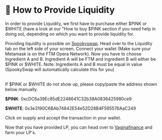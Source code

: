 # 🔵 How to Provide Liquidity

In order to provide Liquidity, we first have to purchase either $PINK or $WHITE (have a look at our "How to buy $PINK section if you need help in doing so), depending on which you want to provide liquidity for.

Providing liquidity is possible on [Spookyswap](https://spookyswap.finance/swap). Head over to the Liquidity tab on the left side of your screen. Connect your wallet (Make sure your Metamask is on the FTM Opera Network). Now you have to choose Ingredient A and B. Ingredient A will be FTM and ingredient B will either be $PINK or $WHITE. Note: Ingredients A and B must be equal in value (SpookySwap will automatically calculate this for you)

\
If $PINK or $WHITE do not show up, please copy/paste the address shown below manually.

**$PINK**: 0xcDC6a39Ec85dE2248641C32b38A0836425980ce9

**$WHITE**: 0x3e3190C6BAb74842E54e52D28B4F595576AaC249

Click on supply and accept the transaction in your wallet.

Now that you have provided LP, you can head over to [Vaginafinance](https://vaginafinance.app) and farm your LP's.
